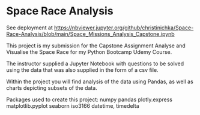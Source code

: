 # Space Race Analysis

See deployment at https://nbviewer.jupyter.org/github/christinichka/Space-Race-Analysis/blob/main/Space_Missions_Analysis_Capstone.ipynb

This project is my submission for the Capstone Assignment Analyse and Visualise the Space Race for my Python Bootcamp Udemy Course.

The instructor supplied a Jupyter Notebook with questions to be solved using the data that was also supplied in the form of a csv file.

Within the project you will find analysis of the data using Pandas, as well as charts depicting subsets of the data. 

Packages used to create this project:
numpy
pandas
plotly.express
matplotlib.pyplot
seaborn
iso3166
datetime, timedelta
